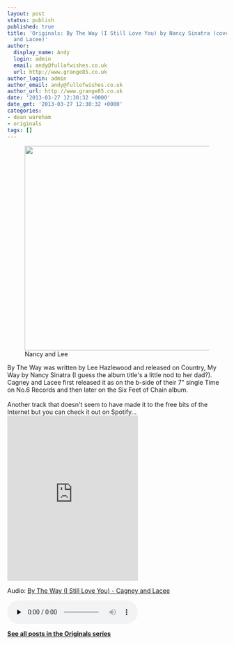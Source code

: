 ```yaml
---
layout: post
status: publish
published: true
title: 'Originals: By The Way (I Still Love You) by Nancy Sinatra (covered by Cagney
  and Lacee)'
author:
  display_name: Andy
  login: admin
  email: andy@fullofwishes.co.uk
  url: http://www.grange85.co.uk
author_login: admin
author_email: andy@fullofwishes.co.uk
author_url: http://www.grange85.co.uk
date: '2013-03-27 12:30:32 +0000'
date_gmt: '2013-03-27 12:30:32 +0000'
categories:
- dean wareham
- originals
tags: []
---
```

<p><figure class="caption aligncenter"><img src="https://media.fullofwishes.co.uk/00-misc/pictures/nancy-and-lee.jpg" width="550" height="470" class /><figcaption class="caption-text"> Nancy and Lee</figcaption></figure>
By The Way was written by Lee Hazlewood and released on Country, My Way by Nancy Sinatra (I guess the album title's a little nod to her dad?). Cagney and Lacee first released it as on the b-side of their 7" single Time on No.6 Records and then later on the Six Feet of Chain album.<br />
<a id="more"></a><a id="more-3891"></a><br />
Another track that doesn't seem to have made it to the free bits of the Internet but you can check it out on Spotify...<br />
<iframe class="aligncenter" src="https://embed.spotify.com/?uri=spotify:track:1PKgeANqvc1OHbhOogouxc" width="300" height="380" frameborder="0" allowtransparency="true"></iframe></p>

<div class="well"><p class="audio">Audio: <a href="https://media.fullofwishes.co.uk/05-dean_wareham/audio/05_Cagney%20and%20Lacee_By%20the%20Way.mp3">By The Way (I Still Love You) - Cagney and Lacee</a></p><audio controls="controls" preload="none" src="https://media.fullofwishes.co.uk/05-dean_wareham/audio/05_Cagney%20and%20Lacee_By%20the%20Way.mp3"></audio></div>

<p><strong><a href="/category/originals/" title="List: Originals">See all posts in the Originals series</a></strong></p>
